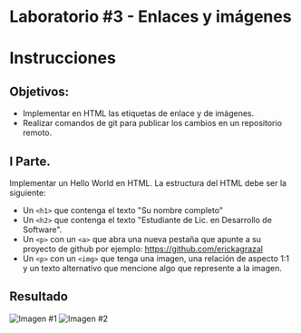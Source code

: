 # Laboratorio #3 - Enlaces y imágenes

# Instrucciones

## Objetivos:
- Implementar en HTML las etiquetas de enlace y de imágenes.
- Realizar comandos de git para publicar los cambios en un repositorio remoto.

## I Parte. 

Implementar un Hello World en HTML. La estructura del HTML debe ser la siguiente:
- Un `<h1>` que contenga el texto "Su nombre completo"
- Un `<h2>` que contenga el texto "Estudiante de Lic. en Desarrollo de Software".
- Un `<p>` con un `<a>` que abra una nueva pestaña que apunte a su proyecto de github por ejemplo:
https://github.com/erickagrazal
- Un `<p>` con un `<img>` que tenga una imagen, una relación de aspecto 1:1 y un texto alternativo que mencione algo que represente a la imagen.

## Resultado
![Imagen #1](https://i.imgur.com/gD26yd8.jpg)
![Imagen #2](https://i.imgur.com/5V0USRU.png)
